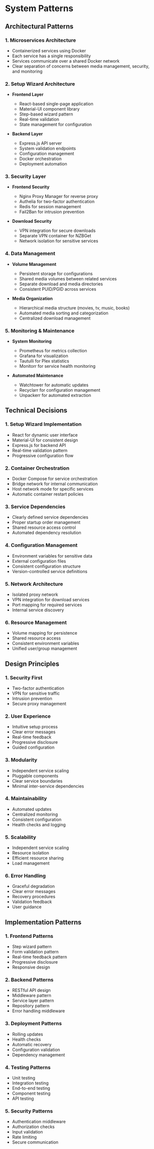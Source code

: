 # System Patterns

## Architectural Patterns

### 1. Microservices Architecture
- Containerized services using Docker
- Each service has a single responsibility
- Services communicate over a shared Docker network
- Clear separation of concerns between media management, security, and monitoring

### 2. Setup Wizard Architecture
- **Frontend Layer**
  - React-based single-page application
  - Material-UI component library
  - Step-based wizard pattern
  - Real-time validation
  - State management for configuration

- **Backend Layer**
  - Express.js API server
  - System validation endpoints
  - Configuration management
  - Docker orchestration
  - Deployment automation

### 3. Security Layer
- **Frontend Security**
  - Nginx Proxy Manager for reverse proxy
  - Authelia for two-factor authentication
  - Redis for session management
  - Fail2Ban for intrusion prevention

- **Download Security**
  - VPN integration for secure downloads
  - Separate VPN container for NZBGet
  - Network isolation for sensitive services

### 4. Data Management
- **Volume Management**
  - Persistent storage for configurations
  - Shared media volumes between related services
  - Separate download and media directories
  - Consistent PUID/PGID across services

- **Media Organization**
  - Hierarchical media structure (movies, tv, music, books)
  - Automated media sorting and categorization
  - Centralized download management

### 5. Monitoring & Maintenance
- **System Monitoring**
  - Prometheus for metrics collection
  - Grafana for visualization
  - Tautulli for Plex statistics
  - Monitorr for service health monitoring

- **Automated Maintenance**
  - Watchtower for automatic updates
  - Recyclarr for configuration management
  - Unpackerr for automated extraction

## Technical Decisions

### 1. Setup Wizard Implementation
- React for dynamic user interface
- Material-UI for consistent design
- Express.js for backend API
- Real-time validation pattern
- Progressive configuration flow

### 2. Container Orchestration
- Docker Compose for service orchestration
- Bridge network for internal communication
- Host network mode for specific services
- Automatic container restart policies

### 3. Service Dependencies
- Clearly defined service dependencies
- Proper startup order management
- Shared resource access control
- Automated dependency resolution

### 4. Configuration Management
- Environment variables for sensitive data
- External configuration files
- Consistent configuration structure
- Version-controlled service definitions

### 5. Network Architecture
- Isolated proxy network
- VPN integration for download services
- Port mapping for required services
- Internal service discovery

### 6. Resource Management
- Volume mapping for persistence
- Shared resource access
- Consistent environment variables
- Unified user/group management

## Design Principles

### 1. Security First
- Two-factor authentication
- VPN for sensitive traffic
- Intrusion prevention
- Secure proxy management

### 2. User Experience
- Intuitive setup process
- Clear error messages
- Real-time feedback
- Progressive disclosure
- Guided configuration

### 3. Modularity
- Independent service scaling
- Pluggable components
- Clear service boundaries
- Minimal inter-service dependencies

### 4. Maintainability
- Automated updates
- Centralized monitoring
- Consistent configuration
- Health checks and logging

### 5. Scalability
- Independent service scaling
- Resource isolation
- Efficient resource sharing
- Load management

### 6. Error Handling
- Graceful degradation
- Clear error messages
- Recovery procedures
- Validation feedback
- User guidance

## Implementation Patterns

### 1. Frontend Patterns
- Step wizard pattern
- Form validation pattern
- Real-time feedback pattern
- Progressive disclosure
- Responsive design

### 2. Backend Patterns
- RESTful API design
- Middleware pattern
- Service layer pattern
- Repository pattern
- Error handling middleware

### 3. Deployment Patterns
- Rolling updates
- Health checks
- Automatic recovery
- Configuration validation
- Dependency management

### 4. Testing Patterns
- Unit testing
- Integration testing
- End-to-end testing
- Component testing
- API testing

### 5. Security Patterns
- Authentication middleware
- Authorization checks
- Input validation
- Rate limiting
- Secure communication